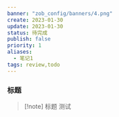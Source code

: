 ```yaml
---
banner: "zob_config/banners/4.png"
create: 2023-01-30
update: 2023-01-30
status: 待完成
publish: false
priority: 1
aliases: 
  - 笔记1
tags: review,todo
---
```


### 标题



> [!note] 标题
> 测试


